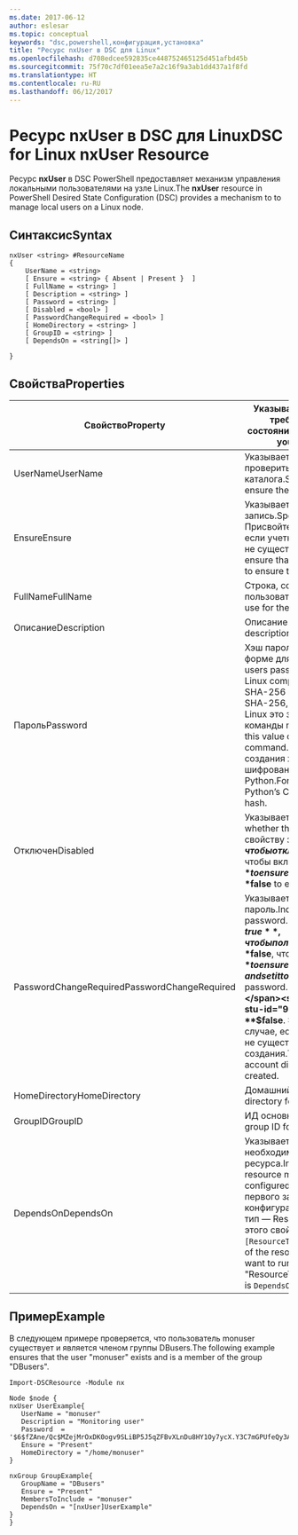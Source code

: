 ```yaml
---
ms.date: 2017-06-12
author: eslesar
ms.topic: conceptual
keywords: "dsc,powershell,конфигурация,установка"
title: "Ресурс nxUser в DSC для Linux"
ms.openlocfilehash: d708edcee592835ce448752465125d451afbd45b
ms.sourcegitcommit: 75f70c7df01eea5e7a2c16f9a3ab1dd437a1f8fd
ms.translationtype: HT
ms.contentlocale: ru-RU
ms.lasthandoff: 06/12/2017
---
```

# <a name="dsc-for-linux-nxuser-resource"></a><span data-ttu-id="93d39-103">Ресурс nxUser в DSC для Linux</span><span class="sxs-lookup"><span data-stu-id="93d39-103">DSC for Linux nxUser Resource</span></span>

<span data-ttu-id="93d39-104">Ресурс **nxUser** в DSC PowerShell предоставляет механизм управления локальными пользователями на узле Linux.</span><span class="sxs-lookup"><span data-stu-id="93d39-104">The **nxUser** resource in PowerShell Desired State Configuration (DSC) provides a mechanism to to manage local users on a Linux node.</span></span>

## <a name="syntax"></a><span data-ttu-id="93d39-105">Синтаксис</span><span class="sxs-lookup"><span data-stu-id="93d39-105">Syntax</span></span>

```
nxUser <string> #ResourceName
{
    UserName = <string>
    [ Ensure = <string> { Absent | Present }  ]
    [ FullName = <string> ]
    [ Description = <string> ]
    [ Password = <string> ]
    [ Disabled = <bool> ]
    [ PasswordChangeRequired = <bool> ]
    [ HomeDirectory = <string> ]
    [ GroupID = <string> ]
    [ DependsOn = <string[]> ]

}
```

## <a name="properties"></a><span data-ttu-id="93d39-106">Свойства</span><span class="sxs-lookup"><span data-stu-id="93d39-106">Properties</span></span>

|  <span data-ttu-id="93d39-107">Свойство</span><span class="sxs-lookup"><span data-stu-id="93d39-107">Property</span></span> |  <span data-ttu-id="93d39-108">Указывает имя учетной записи, для которой требуется обеспечить определенное состояние.</span><span class="sxs-lookup"><span data-stu-id="93d39-108">Indicates the account name for which you want to ensure a specific state.</span></span> | 
|---|---|
| <span data-ttu-id="93d39-109">UserName</span><span class="sxs-lookup"><span data-stu-id="93d39-109">UserName</span></span>| <span data-ttu-id="93d39-110">Указывает, в каком расположении нужно проверить состояние файла или каталога.</span><span class="sxs-lookup"><span data-stu-id="93d39-110">Specifies the location where you want to ensure the state for a file or directory.</span></span>| 
| <span data-ttu-id="93d39-111">Ensure</span><span class="sxs-lookup"><span data-stu-id="93d39-111">Ensure</span></span>| <span data-ttu-id="93d39-112">Указывает, существует ли учетная запись.</span><span class="sxs-lookup"><span data-stu-id="93d39-112">Specifies whether the account exists.</span></span> <span data-ttu-id="93d39-113">Присвойте этому свойству значение Present, если учетная запись существует, и Absent, если не существует.</span><span class="sxs-lookup"><span data-stu-id="93d39-113">Set this property to "Present" to ensure that the account exists, and set it to "Absent" to ensure that the account does not exist.</span></span>| 
| <span data-ttu-id="93d39-114">FullName</span><span class="sxs-lookup"><span data-stu-id="93d39-114">FullName</span></span>| <span data-ttu-id="93d39-115">Строка, содержащая полное имя учетной записи пользователя.</span><span class="sxs-lookup"><span data-stu-id="93d39-115">A string that contains the full name to use for the user account.</span></span>| 
| <span data-ttu-id="93d39-116">Описание</span><span class="sxs-lookup"><span data-stu-id="93d39-116">Description</span></span>| <span data-ttu-id="93d39-117">Описание учетной записи пользователя.</span><span class="sxs-lookup"><span data-stu-id="93d39-117">The description for the user account.</span></span>| 
| <span data-ttu-id="93d39-118">Пароль</span><span class="sxs-lookup"><span data-stu-id="93d39-118">Password</span></span>| <span data-ttu-id="93d39-119">Хэш пароля пользователя в соответствующей форме для компьютера с Linux.</span><span class="sxs-lookup"><span data-stu-id="93d39-119">The hash of the users password in the appropriate form for the Linux computer.</span></span> <span data-ttu-id="93d39-120">Обычно это защищенный хэш SHA-256 или SHA-512.</span><span class="sxs-lookup"><span data-stu-id="93d39-120">Typically, this is a salted SHA-256, or SHA-512 hash.</span></span> <span data-ttu-id="93d39-121">В Debian и Ubuntu Linux это значение можно создать с помощью команды mkpasswd.</span><span class="sxs-lookup"><span data-stu-id="93d39-121">On Debian and Ubuntu Linux, this value can be generated with the mkpasswd command.</span></span> <span data-ttu-id="93d39-122">В других дистрибутивах Linux для создания хэша можно использовать метод шифрования криптографической библиотеки Python.</span><span class="sxs-lookup"><span data-stu-id="93d39-122">For other Linux distros, the crypt method of Python’s Crypt library can be used to generate the hash.</span></span>| 
| <span data-ttu-id="93d39-123">Отключен</span><span class="sxs-lookup"><span data-stu-id="93d39-123">Disabled</span></span>| <span data-ttu-id="93d39-124">Указывает, включено ли правило.</span><span class="sxs-lookup"><span data-stu-id="93d39-124">Indicates whether the account is enabled.</span></span> <span data-ttu-id="93d39-125">Присвойте этому свойству значение **$true**, чтобы отключить учетную запись, и **$false**, чтобы включить ее.</span><span class="sxs-lookup"><span data-stu-id="93d39-125">Set this property to **$true** to ensure that this account is disabled, and set it to **$false** to ensure that it is enabled.</span></span>| 
| <span data-ttu-id="93d39-126">PasswordChangeRequired</span><span class="sxs-lookup"><span data-stu-id="93d39-126">PasswordChangeRequired</span></span>| <span data-ttu-id="93d39-127">Указывает, может ли пользователь изменить пароль.</span><span class="sxs-lookup"><span data-stu-id="93d39-127">Indicates whether the user can change the password.</span></span> <span data-ttu-id="93d39-128">Присвойте этому свойству значение **$true**, чтобы пользователь не мог изменить пароль, и **$false**, чтобы мог.</span><span class="sxs-lookup"><span data-stu-id="93d39-128">Set this property to **$true** to ensure that the user cannot change the password, and set it to **$false** to allow the user to change the password.</span></span> <span data-ttu-id="93d39-129">Значение по умолчанию — **$false**.</span><span class="sxs-lookup"><span data-stu-id="93d39-129">The default value is **$false**.</span></span> <span data-ttu-id="93d39-130">Это свойство применяется только в том случае, если учетная запись пользователя ранее не существовала и находится в процессе создания.</span><span class="sxs-lookup"><span data-stu-id="93d39-130">This property is only evaluated if the user account did not exist previously and is being created.</span></span>| 
| <span data-ttu-id="93d39-131">HomeDirectory</span><span class="sxs-lookup"><span data-stu-id="93d39-131">HomeDirectory</span></span>| <span data-ttu-id="93d39-132">Домашний каталог пользователя.</span><span class="sxs-lookup"><span data-stu-id="93d39-132">The home directory for the user.</span></span>| 
| <span data-ttu-id="93d39-133">GroupID</span><span class="sxs-lookup"><span data-stu-id="93d39-133">GroupID</span></span>| <span data-ttu-id="93d39-134">ИД основной группы пользователя.</span><span class="sxs-lookup"><span data-stu-id="93d39-134">The primary group ID for the user.</span></span>| 
| <span data-ttu-id="93d39-135">DependsOn</span><span class="sxs-lookup"><span data-stu-id="93d39-135">DependsOn</span></span> | <span data-ttu-id="93d39-136">Указывает, что перед настройкой этого ресурса необходимо запустить настройку другого ресурса.</span><span class="sxs-lookup"><span data-stu-id="93d39-136">Indicates that the configuration of another resource must run before this resource is configured.</span></span> <span data-ttu-id="93d39-137">Например, если идентификатор первого запускаемого блока сценария для конфигурации ресурса — ResourceName, а его тип — ResourceType, то синтаксис использования этого свойства таков: `DependsOn = "[ResourceType]ResourceName"`.</span><span class="sxs-lookup"><span data-stu-id="93d39-137">For example, if the ID of the resource configuration script block that you want to run first is "ResourceName" and its type is "ResourceType", the syntax for using this property is `DependsOn = "[ResourceType]ResourceName"`.</span></span>| 

## <a name="example"></a><span data-ttu-id="93d39-138">Пример</span><span class="sxs-lookup"><span data-stu-id="93d39-138">Example</span></span>

<span data-ttu-id="93d39-139">В следующем примере проверяется, что пользователь monuser существует и является членом группы DBusers.</span><span class="sxs-lookup"><span data-stu-id="93d39-139">The following example ensures that the user "monuser" exists and is a member of the group "DBusers".</span></span>

```
Import-DSCResource -Module nx 

Node $node {
nxUser UserExample{
   UserName = "monuser"
   Description = "Monitoring user"
   Password  =    '$6$fZAne/Qc$MZejMrOxDK0ogv9SLiBP5J5qZFBvXLnDu8HY1Oy7ycX.Y3C7mGPUfeQy3A82ev3zIabhDQnj2ayeuGn02CqE/0'
   Ensure = "Present"
   HomeDirectory = "/home/monuser"
}
 
nxGroup GroupExample{
   GroupName = "DBusers"
   Ensure = "Present"
   MembersToInclude = "monuser"
   DependsOn = "[nxUser]UserExample"            
}
}
```

